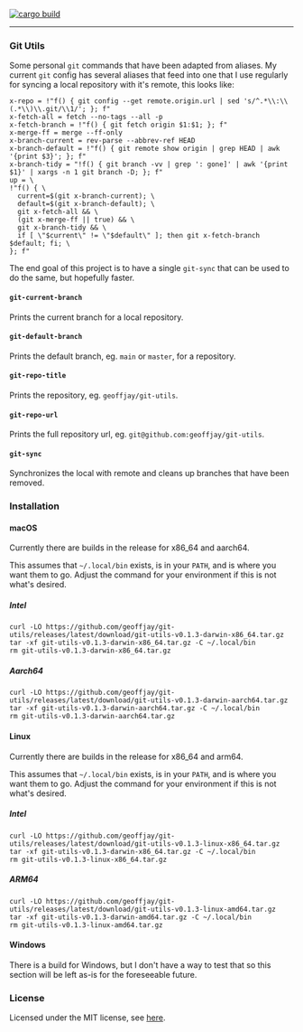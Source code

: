 [![cargo build](https://github.com/geoffjay/git-utils/actions/workflows/build.yml/badge.svg)](https://github.com/geoffjay/git-utils/actions/workflows/build.yml)

---

### Git Utils

Some personal `git` commands that have been adapted from aliases. My current
`git` config has several aliases that feed into one that I use regularly for
syncing a local repository with it's remote, this looks like:

```shell
x-repo = !"f() { git config --get remote.origin.url | sed 's/^.*\\:\\(.*\\)\\.git/\\1/'; }; f"
x-fetch-all = fetch --no-tags --all -p
x-fetch-branch = !"f() { git fetch origin $1:$1; }; f"
x-merge-ff = merge --ff-only
x-branch-current = rev-parse --abbrev-ref HEAD
x-branch-default = !"f() { git remote show origin | grep HEAD | awk '{print $3}'; }; f"
x-branch-tidy = "!f() { git branch -vv | grep ': gone]' | awk '{print $1}' | xargs -n 1 git branch -D; }; f"
up = \
!"f() { \
  current=$(git x-branch-current); \
  default=$(git x-branch-default); \
  git x-fetch-all && \
  (git x-merge-ff || true) && \
  git x-branch-tidy && \
  if [ \"$current\" != \"$default\" ]; then git x-fetch-branch $default; fi; \
}; f"
```

The end goal of this project is to have a single `git-sync` that can be used to
do the same, but hopefully faster.

#### `git-current-branch`

Prints the current branch for a local repository.

#### `git-default-branch`

Prints the default branch, eg. `main` or `master`, for a repository.

#### `git-repo-title`

Prints the repository, eg. `geoffjay/git-utils`.

#### `git-repo-url`

Prints the full repository url, eg. `git@github.com:geoffjay/git-utils`.

#### `git-sync`

Synchronizes the local with remote and cleans up branches that have been removed.

### Installation

#### macOS

Currently there are builds in the release for x86_64 and aarch64.

This assumes that `~/.local/bin` exists, is in your `PATH`, and is where you
want them to go. Adjust the command for your environment if this is not what's
desired.

##### Intel

```shell
curl -LO https://github.com/geoffjay/git-utils/releases/latest/download/git-utils-v0.1.3-darwin-x86_64.tar.gz
tar -xf git-utils-v0.1.3-darwin-x86_64.tar.gz -C ~/.local/bin
rm git-utils-v0.1.3-darwin-x86_64.tar.gz
```

##### Aarch64

```shell
curl -LO https://github.com/geoffjay/git-utils/releases/latest/download/git-utils-v0.1.3-darwin-aarch64.tar.gz
tar -xf git-utils-v0.1.3-darwin-aarch64.tar.gz -C ~/.local/bin
rm git-utils-v0.1.3-darwin-aarch64.tar.gz
```

#### Linux

Currently there are builds in the release for x86_64 and arm64.

This assumes that `~/.local/bin` exists, is in your `PATH`, and is where you
want them to go. Adjust the command for your environment if this is not what's
desired.

##### Intel

```shell
curl -LO https://github.com/geoffjay/git-utils/releases/latest/download/git-utils-v0.1.3-linux-x86_64.tar.gz
tar -xf git-utils-v0.1.3-darwin-x86_64.tar.gz -C ~/.local/bin
rm git-utils-v0.1.3-linux-x86_64.tar.gz
```

##### ARM64

```shell
curl -LO https://github.com/geoffjay/git-utils/releases/latest/download/git-utils-v0.1.3-linux-amd64.tar.gz
tar -xf git-utils-v0.1.3-darwin-amd64.tar.gz -C ~/.local/bin
rm git-utils-v0.1.3-linux-amd64.tar.gz
```

#### Windows

There is a build for Windows, but I don't have a way to test that so this
section will be left as-is for the foreseeable future.

### License

Licensed under the MIT license, see [here](./LICENSE).
